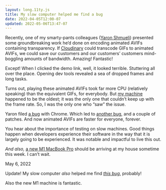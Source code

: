 ```yaml
---
layout: long.11ty.js
title: My slow computer helped me find a bug
date: 2022-04-05T12:00-07
updated: 2022-05-06T13:47-07
---
```


Recently, one of my smarty-pants colleagues ([Yaron Shmueli](https://il.linkedin.com/in/yaron-shmueli-99770b2)) presented some groundbreaking work he’d done on encoding animated AVIFs containing transparency. If [Cloudinary](https://cloudinary.com) could transcode GIFs to animated AVIFs, we could save our customers and our customers’ customers mind-boggling amounts of bandwidth. Amazing! Fantastic!

Except! When I clicked the demo link, well, it looked terrible. Stuttering all over the place. Opening dev tools revealed a sea of dropped frames and long tasks.

Turns out, playing these animated AVIFs took far more CPU (relatively speaking) than the equivalent GIFs, for everybody. But [my machine](https://browser.geekbench.com/macs/macbook-pro-13-inch-mid-2017-intel-core-i5-7267u-3-1-ghz-2-cores) happened to be the oldest; it was the only one that couldn’t keep up with the frame rate. So, I was the only one who “saw” the issue.

Yaron filed [a bug](https://bugs.chromium.org/p/chromium/issues/detail?id=1303388) with Chrome. Which led to [another bug](https://bugs.chromium.org/p/chromium/issues/detail?id=1307888), and a couple of patches. And now animated AVIFs are faster for everyone, forever.

You hear about the importance of testing on slow machines. Good things happen when developers experience their software in the way that it is largely going to be experienced. It was notable and impactful to live this out.

*And also,* [a new M1 MacBook Pro](https://browser.geekbench.com/macs/macbook-pro-13-inch-late-2020) should be arriving at my house sometime this week. I can’t wait.

<div class="update">
<time datetime="2022-05-06T13:47-07:00">May 6, 2022</time>
<p>Update! My slow computer <em>also</em> helped me find <em><a href="https://bugs.chromium.org/p/chromium/issues/detail?id=1296770#c29">this bug</a></em>, probably!</p>
<p>Also the new M1 machine is fantastic.</p>
</div>